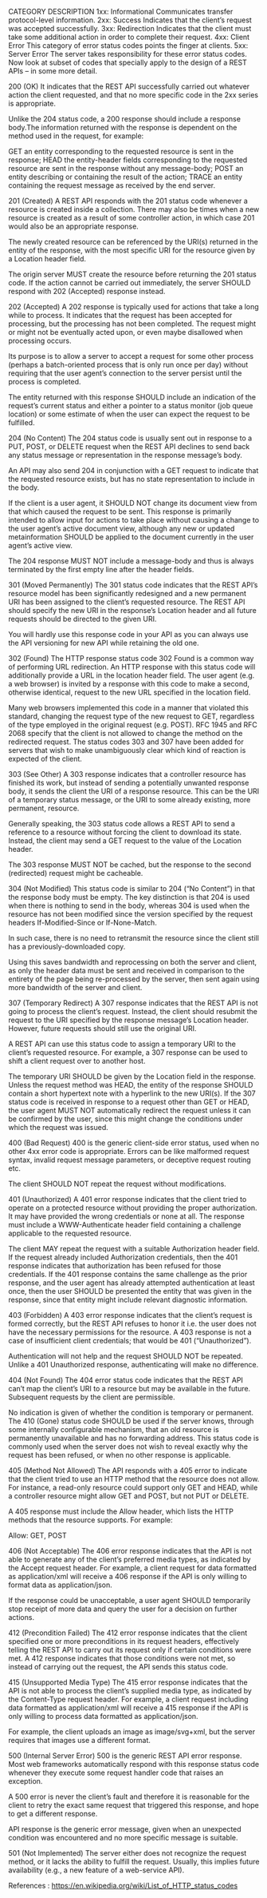 CATEGORY DESCRIPTION 1xx: Informational Communicates transfer protocol-level information. 2xx: Success Indicates that
the client’s request was accepted successfully. 3xx: Redirection Indicates that the client must take some additional
action in order to complete their request. 4xx: Client Error This category of error status codes points the finger at
clients. 5xx: Server Error The server takes responsibility for these error status codes. Now look at subset of codes
that specially apply to the design of a REST APIs – in some more detail.

200 (OK) It indicates that the REST API successfully carried out whatever action the client requested, and that no more
specific code in the 2xx series is appropriate.

Unlike the 204 status code, a 200 response should include a response body.The information returned with the response is
dependent on the method used in the request, for example:

GET an entity corresponding to the requested resource is sent in the response; HEAD the entity-header fields
corresponding to the requested resource are sent in the response without any message-body; POST an entity describing or
containing the result of the action; TRACE an entity containing the request message as received by the end server.

201 (Created) A REST API responds with the 201 status code whenever a resource is created inside a collection. There may
also be times when a new resource is created as a result of some controller action, in which case 201 would also be an
appropriate response.

The newly created resource can be referenced by the URI(s) returned in the entity of the response, with the most
specific URI for the resource given by a Location header field.

The origin server MUST create the resource before returning the 201 status code. If the action cannot be carried out
immediately, the server SHOULD respond with 202 (Accepted) response instead.

202 (Accepted) A 202 response is typically used for actions that take a long while to process. It indicates that the
request has been accepted for processing, but the processing has not been completed. The request might or might not be
eventually acted upon, or even maybe disallowed when processing occurs.

Its purpose is to allow a server to accept a request for some other process (perhaps a batch-oriented process that is
only run once per day) without requiring that the user agent’s connection to the server persist until the process is
completed.

The entity returned with this response SHOULD include an indication of the request’s current status and either a pointer
to a status monitor (job queue location) or some estimate of when the user can expect the request to be fulfilled.

204 (No Content) The 204 status code is usually sent out in response to a PUT, POST, or DELETE request when the REST API
declines to send back any status message or representation in the response message’s body.

An API may also send 204 in conjunction with a GET request to indicate that the requested resource exists, but has no
state representation to include in the body.

If the client is a user agent, it SHOULD NOT change its document view from that which caused the request to be sent.
This response is primarily intended to allow input for actions to take place without causing a change to the user
agent’s active document view, although any new or updated metainformation SHOULD be applied to the document currently in
the user agent’s active view.

The 204 response MUST NOT include a message-body and thus is always terminated by the first empty line after the header
fields.

301 (Moved Permanently) The 301 status code indicates that the REST API’s resource model has been significantly
redesigned and a new permanent URI has been assigned to the client’s requested resource. The REST API should specify the
new URI in the response’s Location header and all future requests should be directed to the given URI.

You will hardly use this response code in your API as you can always use the API versioning for new API while retaining
the old one.

302 (Found) The HTTP response status code 302 Found is a common way of performing URL redirection. An HTTP response with
this status code will additionally provide a URL in the location header field. The user agent (e.g. a web browser) is
invited by a response with this code to make a second, otherwise identical, request to the new URL specified in the
location field.

Many web browsers implemented this code in a manner that violated this standard, changing the request type of the new
request to GET, regardless of the type employed in the original request (e.g. POST). RFC 1945 and RFC 2068 specify that
the client is not allowed to change the method on the redirected request. The status codes 303 and 307 have been added
for servers that wish to make unambiguously clear which kind of reaction is expected of the client.

303 (See Other) A 303 response indicates that a controller resource has finished its work, but instead of sending a
potentially unwanted response body, it sends the client the URI of a response resource. This can be the URI of a
temporary status message, or the URI to some already existing, more permanent, resource.

Generally speaking, the 303 status code allows a REST API to send a reference to a resource without forcing the client
to download its state. Instead, the client may send a GET request to the value of the Location header.

The 303 response MUST NOT be cached, but the response to the second (redirected) request might be cacheable.

304 (Not Modified) This status code is similar to 204 (“No Content”) in that the response body must be empty. The key
distinction is that 204 is used when there is nothing to send in the body, whereas 304 is used when the resource has not
been modified since the version specified by the request headers If-Modified-Since or If-None-Match.

In such case, there is no need to retransmit the resource since the client still has a previously-downloaded copy.

Using this saves bandwidth and reprocessing on both the server and client, as only the header data must be sent and
received in comparison to the entirety of the page being re-processed by the server, then sent again using more
bandwidth of the server and client.

307 (Temporary Redirect) A 307 response indicates that the REST API is not going to process the client’s request.
Instead, the client should resubmit the request to the URI specified by the response message’s Location header. However,
future requests should still use the original URI.

A REST API can use this status code to assign a temporary URI to the client’s requested resource. For example, a 307
response can be used to shift a client request over to another host.

The temporary URI SHOULD be given by the Location field in the response. Unless the request method was HEAD, the entity
of the response SHOULD contain a short hypertext note with a hyperlink to the new URI(s). If the 307 status code is
received in response to a request other than GET or HEAD, the user agent MUST NOT automatically redirect the request
unless it can be confirmed by the user, since this might change the conditions under which the request was issued.

400 (Bad Request) 400 is the generic client-side error status, used when no other 4xx error code is appropriate. Errors
can be like malformed request syntax, invalid request message parameters, or deceptive request routing etc.

The client SHOULD NOT repeat the request without modifications.

401 (Unauthorized) A 401 error response indicates that the client tried to operate on a protected resource without
providing the proper authorization. It may have provided the wrong credentials or none at all. The response must include
a WWW-Authenticate header field containing a challenge applicable to the requested resource.

The client MAY repeat the request with a suitable Authorization header field. If the request already included
Authorization credentials, then the 401 response indicates that authorization has been refused for those credentials. If
the 401 response contains the same challenge as the prior response, and the user agent has already attempted
authentication at least once, then the user SHOULD be presented the entity that was given in the response, since that
entity might include relevant diagnostic information.

403 (Forbidden) A 403 error response indicates that the client’s request is formed correctly, but the REST API refuses
to honor it i.e. the user does not have the necessary permissions for the resource. A 403 response is not a case of
insufficient client credentials; that would be 401 (“Unauthorized”).

Authentication will not help and the request SHOULD NOT be repeated. Unlike a 401 Unauthorized response, authenticating
will make no difference.

404 (Not Found) The 404 error status code indicates that the REST API can’t map the client’s URI to a resource but may
be available in the future. Subsequent requests by the client are permissible.

No indication is given of whether the condition is temporary or permanent. The 410 (Gone) status code SHOULD be used if
the server knows, through some internally configurable mechanism, that an old resource is permanently unavailable and
has no forwarding address. This status code is commonly used when the server does not wish to reveal exactly why the
request has been refused, or when no other response is applicable.

405 (Method Not Allowed) The API responds with a 405 error to indicate that the client tried to use an HTTP method that
the resource does not allow. For instance, a read-only resource could support only GET and HEAD, while a controller
resource might allow GET and POST, but not PUT or DELETE.

A 405 response must include the Allow header, which lists the HTTP methods that the resource supports. For example:

Allow: GET, POST

406 (Not Acceptable) The 406 error response indicates that the API is not able to generate any of the client’s preferred
media types, as indicated by the Accept request header. For example, a client request for data formatted as
application/xml will receive a 406 response if the API is only willing to format data as application/json.

If the response could be unacceptable, a user agent SHOULD temporarily stop receipt of more data and query the user for
a decision on further actions.

412 (Precondition Failed) The 412 error response indicates that the client specified one or more preconditions in its
request headers, effectively telling the REST API to carry out its request only if certain conditions were met. A 412
response indicates that those conditions were not met, so instead of carrying out the request, the API sends this status
code.

415 (Unsupported Media Type) The 415 error response indicates that the API is not able to process the client’s supplied
media type, as indicated by the Content-Type request header. For example, a client request including data formatted as
application/xml will receive a 415 response if the API is only willing to process data formatted as application/json.

For example, the client uploads an image as image/svg+xml, but the server requires that images use a different format.

500 (Internal Server Error) 500 is the generic REST API error response. Most web frameworks automatically respond with
this response status code whenever they execute some request handler code that raises an exception.

A 500 error is never the client’s fault and therefore it is reasonable for the client to retry the exact same request
that triggered this response, and hope to get a different response.

API response is the generic error message, given when an unexpected condition was encountered and no more specific
message is suitable.

501 (Not Implemented) The server either does not recognize the request method, or it lacks the ability to fulfill the
request. Usually, this implies future availability (e.g., a new feature of a web-service API).

References :
https://en.wikipedia.org/wiki/List_of_HTTP_status_codes